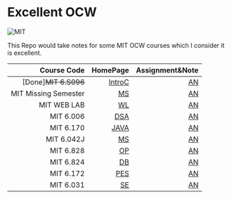 # Excellent OCW
![MIT](https://img.shields.io/badge/License-MIT-Red.svg)

This Repo would take notes for some MIT OCW courses which I consider it is excellent.

Course Code|HomePage|Assignment&Note
--:|--:|--:
[Done]~~MIT 6.S096~~ | [IntroC](https://ocw.mit.edu/courses/electrical-engineering-and-computer-science/6-s096-introduction-to-c-and-c-january-iap-2013/lectures-and-assignments/)  |[AN](https://github.com/PeterWrighten/Excellent_OCW/blob/main/MIT_6.S096/README.md)
MIT Missing Semester| [MS](https://missing.csail.mit.edu/2020/) | [AN](https://github.com/PeterWrighten/Excellent_OCW/blob/main/MIT_MISSING/README.md)
MIT WEB LAB|[WL](https://weblab.mit.edu/schedule/)| [AN](https://github.com/PeterWrighten/Excellent_OCW/blob/main/MIT_WEB_LAB/README.md)
MIT 6.006  | [DSA](https://ocw.mit.edu/courses/electrical-engineering-and-computer-science/6-006-introduction-to-algorithms-spring-2020/index.htm)  |  [AN](https://github.com/PeterWrighten/Excellent_OCW/blob/main/MIT%206.006/README.md)
MIT 6.170  |[JAVA](https://ocw.mit.edu/courses/electrical-engineering-and-computer-science/6-170-software-studio-spring-2013/)   |  [AN](https://github.com/PeterWrighten/Excellent_OCW/blob/main/MIT_6.170/README.md)
MIT 6.042J | [MS](https://ocw.mit.edu/courses/electrical-engineering-and-computer-science/6-042j-mathematics-for-computer-science-fall-2010/)  | [AN](https://github.com/PeterWrighten/Excellent_OCW/blob/main/MIT_6.042J/README.md)
MIT 6.828  | [OP](https://pdos.csail.mit.edu/6.828/2014/schedule.html)  |  [AN](https://github.com/PeterWrighten/OperatingSystem)
MIT 6.824  |  [DB](http://nil.csail.mit.edu/6.824/2015/schedule.html) | [AN](https://github.com/PeterWrighten/Database)
MIT 6.172  | [PES](https://ocw.mit.edu/courses/electrical-engineering-and-computer-science/6-172-performance-engineering-of-software-systems-fall-2018/)  |  [AN](https://github.com/PeterWrighten/Excellent_OCW/blob/main/MIT_6.172/README.md)
MIT 6.031|[SE](http://web.mit.edu/6.031/www/sp20/)|[AN](https://github.com/PeterWrighten/Excellent_OCW/blob/main/MIT_6.031/README.md)